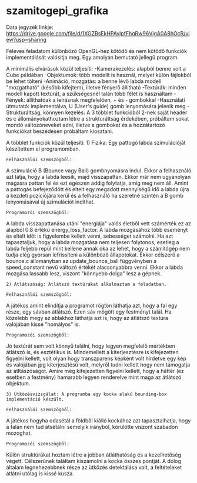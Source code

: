 # szamitogepi_grafika

Data jegyzék linkje: https://drive.google.com/file/d/1XGZBsEkHPAvlpfFhqRw96VigA0A8hOcR/view?usp=sharing

Féléves feladatom különböző OpenGL-hez kötődő és nem kötődő funkciók implementálását valósítja meg. Egy amolyan bemutató jellegű program.

A minimális elvárások közül teljesíti:
-Kamerakezelés: alapból benne volt a Cube példában
-Objektumok: több modellt is használ, melyet külön fájlokból be lehet tölteni
-Animáció, mozgatás: a benne lévő labda modell "mozgatható" (később kifejtem), illetve fényerő állítható
-Textúrák: minden modell kapott textúrát, a szükségesnél talán több félét is használtam
-Fények: állíthatóak a leírásnak megfelelően, + és - gombokkal
-Használati útmutató: implementálva, U (User's guide) gomb lenyomására jelenik meg
-Strukturáltság, könnyen kezelés: A 3 többlet funkcióból 2-nek saját header és c állományokathoztam létre a strukturáltság érdekében, próbáltam sokat mondó változóneveket adni, illetve a gombokat és a hozzátartozó funkciókat beszédesen próbáltam kiosztani.

A többlet funkciók közül teljesíti:
	1) Fizika: Egy pattogó labda szimulációját készítettem el programomban.

	Felhasználói szemszögből:
A szimuláció B (Bounce vagy Ball) gombnyomásra indul. Ekkor a felhasználó azt látja, hogy a labda leesik, majd visszapattan. Ekkor már nem ugyanolyan magasra pattan fel és ezt egészen addig folytatja, amíg meg nem áll. Amint a pattogás befejeződött és eltelt egy megadott mennyiségű idő a labda újra a kezdeti pozíciójára kerül és a felhasználó ha szeretné szintén a B gomb lenyomásával új szimulációt indíthat.

	Programozói szemszögből:
A labda visszapattanása utáni "energiája" valós életből vett számérték ez az alapból 0.8 értékű energy_loss_factor.
A labda mozgásához több eseményt és eltelt időt is figyelembe kellett venni, sebességet számolni.
Ha azt tapasztaljuk, hogy a labda mozgatása nem teljesen folytonos, esetleg a labda feljebb repül mint kellene annak oka az lehet, hogy a számítógép nem tudja elég gyorsan lefrissíteni a különböző állapotokat. Ekkor célszerű a bounce.c állományban az update_bounce_ball függvényben a speed_constant nevű változó értékét alacsonyabbra venni. Ekkor a labda mozgása lassabb lesz, viszont "könnyebb dolga" lesz a gépnek.

	2) Átlátszóság: Átlátszó textúrákat alkalmaztam a feladatban.
	
	Felhasználói szemszögből:
A játékos amint elindítja a programot rögtön láthatja azt, hogy a fal egy része, egy sávban átlátszó. Ezen sáv mögött egy festményt talál. Ha közelebb megy az ablakhoz láthatja azt is, hogy az átlátszó textúra valójában kissé "homályos" is.

	Programozói szemszögből:
Jó textúrát sem volt könnyű találni, hogy legyen megfelelő mértékben átlátszó is, és esztétikus is. Mindemellett a kiterjesztésre is kifejezetten figyelni kellett, volt olyan hogy transzparens képként volt hírdetve egy kép és valójában jpg kiterjesztésű volt, melyről tudni kellett hogy nem támogatja az átltászóságot.
Amire még kifejezetten figyelni kellett, hogy a háttér (ez esetben a festmény) hamarabb legyen renderelve mint maga az átlátszó objektum.

	3) Ütközésvizsgálat: A programba egy kocka alakú bounding-box implementáció készült.

	Felhasználói szemszögből:
A játékos hogyha odasétál a földből kiálló kockához azt tapasztalhatja, hogy a falán nem tud átsétálni semelyik irányból, körülötte viszont szabadon mozoghat.

	Programozói szemszögből:
Külön struktúrákat hoztam létre a jobban átláthatóság és a kezelhetőség végett.
Célszerűnek találtam kiszámolni a kocka összes pontját.
A dolog általam legnehezebbnek része az ütközés detektálása volt, a feltételeket átlátni utólag is kissé kusza.